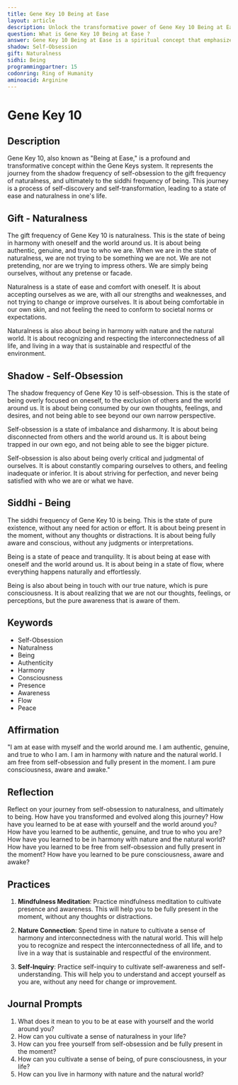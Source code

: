 ```yaml
---
title: Gene Key 10 Being at Ease
layout: article
description: Unlock the transformative power of Gene Key 10 Being at Ease. Journey from self-obsession to naturalness, and ultimately to a state of pure being. Discover authenticity, harmony, and peace.
question: What is Gene Key 10 Being at Ease ?
answer: Gene Key 10 Being at Ease is a spiritual concept that emphasizes inner tranquility. It's about finding peace within oneself, regardless of external circumstances. This key encourages self-love, acceptance, and the art of being comfortable in one's own skin.
shadow: Self-Obsession
gift: Naturalness
sidhi: Being
programmingpartner: 15
codonring: Ring of Humanity
aminoacid: Arginine
---
```

# Gene Key 10

## Description

Gene Key 10, also known as "Being at Ease," is a profound and transformative concept within the Gene Keys system. It represents the journey from the shadow frequency of self-obsession to the gift frequency of naturalness, and ultimately to the siddhi frequency of being. This journey is a process of self-discovery and self-transformation, leading to a state of ease and naturalness in one's life.

## Gift - Naturalness

The gift frequency of Gene Key 10 is naturalness. This is the state of being in harmony with oneself and the world around us. It is about being authentic, genuine, and true to who we are. When we are in the state of naturalness, we are not trying to be something we are not. We are not pretending, nor are we trying to impress others. We are simply being ourselves, without any pretense or facade.

Naturalness is a state of ease and comfort with oneself. It is about accepting ourselves as we are, with all our strengths and weaknesses, and not trying to change or improve ourselves. It is about being comfortable in our own skin, and not feeling the need to conform to societal norms or expectations.

Naturalness is also about being in harmony with nature and the natural world. It is about recognizing and respecting the interconnectedness of all life, and living in a way that is sustainable and respectful of the environment.

## Shadow - Self-Obsession

The shadow frequency of Gene Key 10 is self-obsession. This is the state of being overly focused on oneself, to the exclusion of others and the world around us. It is about being consumed by our own thoughts, feelings, and desires, and not being able to see beyond our own narrow perspective.

Self-obsession is a state of imbalance and disharmony. It is about being disconnected from others and the world around us. It is about being trapped in our own ego, and not being able to see the bigger picture.

Self-obsession is also about being overly critical and judgmental of ourselves. It is about constantly comparing ourselves to others, and feeling inadequate or inferior. It is about striving for perfection, and never being satisfied with who we are or what we have.

## Siddhi - Being

The siddhi frequency of Gene Key 10 is being. This is the state of pure existence, without any need for action or effort. It is about being present in the moment, without any thoughts or distractions. It is about being fully aware and conscious, without any judgments or interpretations.

Being is a state of peace and tranquility. It is about being at ease with oneself and the world around us. It is about being in a state of flow, where everything happens naturally and effortlessly.

Being is also about being in touch with our true nature, which is pure consciousness. It is about realizing that we are not our thoughts, feelings, or perceptions, but the pure awareness that is aware of them.

## Keywords

- Self-Obsession
- Naturalness
- Being
- Authenticity
- Harmony
- Consciousness
- Presence
- Awareness
- Flow
- Peace

## Affirmation

"I am at ease with myself and the world around me. I am authentic, genuine, and true to who I am. I am in harmony with nature and the natural world. I am free from self-obsession and fully present in the moment. I am pure consciousness, aware and awake."

## Reflection

Reflect on your journey from self-obsession to naturalness, and ultimately to being. How have you transformed and evolved along this journey? How have you learned to be at ease with yourself and the world around you? How have you learned to be authentic, genuine, and true to who you are? How have you learned to be in harmony with nature and the natural world? How have you learned to be free from self-obsession and fully present in the moment? How have you learned to be pure consciousness, aware and awake?

## Practices

1. **Mindfulness Meditation**: Practice mindfulness meditation to cultivate presence and awareness. This will help you to be fully present in the moment, without any thoughts or distractions.

2. **Nature Connection**: Spend time in nature to cultivate a sense of harmony and interconnectedness with the natural world. This will help you to recognize and respect the interconnectedness of all life, and to live in a way that is sustainable and respectful of the environment.

3. **Self-Inquiry**: Practice self-inquiry to cultivate self-awareness and self-understanding. This will help you to understand and accept yourself as you are, without any need for change or improvement.

## Journal Prompts

1. What does it mean to you to be at ease with yourself and the world around you?
2. How can you cultivate a sense of naturalness in your life?
3. How can you free yourself from self-obsession and be fully present in the moment?
4. How can you cultivate a sense of being, of pure consciousness, in your life?
5. How can you live in harmony with nature and the natural world?